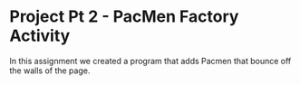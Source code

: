 # Project Pt 2 - PacMen Factory Activity
In this assignment we created a program that adds Pacmen that bounce off the walls of the page.